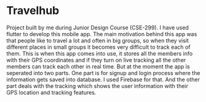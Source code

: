 # Travelhub
Project built by me during Junior Design Course (CSE-299). I have used flutter to develop this mobile app.
The main motivation behind this app was that people like to travel a lot and often in big groups, so when they visit different places in small groups it becomes very difficult to track each of them. This is when this app comes into use, it stores all the members info with their GPS coordinates and if they turn on live tracking all the other members can track each other in real time.
But at the moment the app is seperated into two parts. One part is for signup and login process where the information gets saved into database. I used Firebase for that. And the other part deals with the tracking which shows the user information with their GPS location and tracking features.